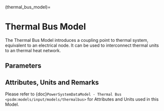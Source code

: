 (thermal_bus_model)=

# Thermal Bus Model

The Thermal Bus Model introduces a coupling point to thermal system, equivalent to an electrical node. It can be used to interconnect thermal units to an thermal heat network.

## Parameters

## Attributes, Units and Remarks

Please refer to {doc}`PowerSystemDataModel - Thermal Bus <psdm:models/input/models/thermalbus>` for Attributes and Units used in this Model.
